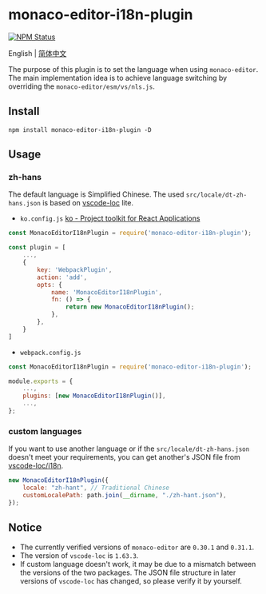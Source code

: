 # monaco-editor-i18n-plugin

<a href="https://www.npmjs.com/package/monaco-editor-i18n-plugin"><img alt="NPM Status" src="https://img.shields.io/npm/v/monaco-editor-i18n-plugin.svg?style=flat"></a>

English | [简体中文](./README-zh_CN.md)

The purpose of this plugin is to set the language when using `monaco-editor`. The main implementation idea is to achieve language switching by overriding the `monaco-editor/esm/vs/nls.js`.

## Install

`npm install monaco-editor-i18n-plugin -D`

## Usage

### zh-hans

The default language is Simplified Chinese. The used `src/locale/dt-zh-hans.json` is based on [vscode-loc](https://github.com/microsoft/vscode-loc/blob/release/1.63.3/i18n/vscode-language-pack-zh-hans/translations/main.i18n.json) lite.

-   `ko.config.js` [ko - Project toolkit for React Applications](https://github.com/DTStack/ko)

```js
const MonacoEditorI18nPlugin = require('monaco-editor-i18n-plugin');

const plugin = [
    ...,
    {
        key: 'WebpackPlugin',
        action: 'add',
        opts: {
            name: 'MonacoEditorI18nPlugin',
            fn: () => {
                return new MonacoEditorI18nPlugin();
            },
        },
    }
]
```

-   `webpack.config.js`

```js
const MonacoEditorI18nPlugin = require('monaco-editor-i18n-plugin');

module.exports = {
    ...,
    plugins: [new MonacoEditorI18nPlugin()],
    ...,
};
```

### custom languages

If you want to use another language or if the `src/locale/dt-zh-hans.json` doesn't meet your requirements, you can get another's JSON file from [vscode-loc/i18n](https://github.com/microsoft/vscode-loc/tree/release/1.63.3/i18n).

```js
new MonacoEditorI18nPlugin({
    locale: "zh-hant", // Traditional Chinese
    customLocalePath: path.join(__dirname, "./zh-hant.json"),
});
```

## Notice

-   The currently verified versions of `monaco-editor` are `0.30.1` and `0.31.1`.
-   The version of `vscode-loc` is `1.63.3`.
-   If custom language doesn't work, it may be due to a mismatch between the versions of the two packages. The JSON file structure in later versions of `vscode-loc` has changed, so please verify it by yourself.
